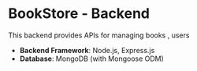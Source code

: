 # BookStore - Backend
This backend provides APIs for managing books , users 

- **Backend Framework**: Node.js, Express.js
- **Database**: MongoDB (with Mongoose ODM)